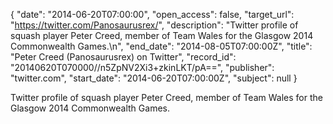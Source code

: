 {
  "date": "2014-06-20T07:00:00", 
  "open_access": false, 
  "target_url": "https://twitter.com/Panosaurusrex/", 
  "description": "Twitter profile of squash player Peter Creed, member of Team Wales for the Glasgow 2014 Commonwealth Games.\n", 
  "end_date": "2014-08-05T07:00:00Z", 
  "title": "Peter Creed (Panosaurusrex) on Twitter", 
  "record_id": "20140620T070000//n5ZpNV2Xi3+zkinLKT/pA==", 
  "publisher": "twitter.com", 
  "start_date": "2014-06-20T07:00:00Z", 
  "subject": null
}

Twitter profile of squash player Peter Creed, member of Team Wales for the Glasgow 2014 Commonwealth Games.
